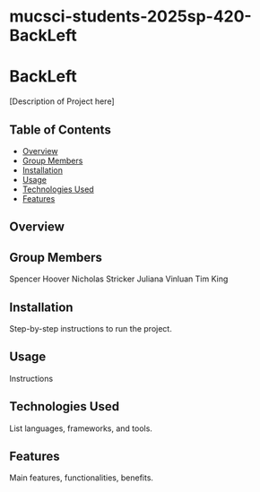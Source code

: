 # mucsci-students-2025sp-420-BackLeft

# BackLeft
[Description of Project here]

## Table of Contents
- [Overview](#overview)
- [Group Members](#group-members)
- [Installation](#installation)
- [Usage](#usage)
- [Technologies Used](#technologies-used)
- [Features](#features)


## Overview

## Group Members
Spencer Hoover
Nicholas Stricker
Juliana Vinluan
Tim King

## Installation
Step-by-step instructions to run the project.

## Usage
Instructions

## Technologies Used
List languages, frameworks, and tools.

## Features
Main features, functionalities, benefits.
